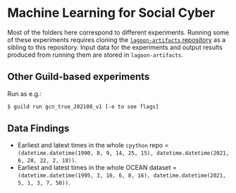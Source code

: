 # Machine Learning for Social Cyber

Most of the folders here correspond to different experiments. Running some of these experiments requires cloning the [`lagoon-artifacts` repository](https://gitlab-ext.galois.com/lagoon/lagoon-artifacts) as a sibling to this repository. Input data for the experiments and output results produced from running them are stored in `lagoon-artifacts`.

## Other Guild-based experiments

Run as e.g.:

```sh
$ guild run gcn_true_202108_v1 [-e to see flags]
```

## Data Findings
- Earliest and latest times in the whole `cpython` repo = `(datetime.datetime(1990, 8, 9, 14, 25, 15), datetime.datetime(2021, 6, 28, 22, 2, 18))`.
- Earliest and latest times in the whole OCEAN dataset = `(datetime.datetime(1995, 3, 16, 6, 8, 16), datetime.datetime(2021, 5, 1, 3, 7, 50))`.

